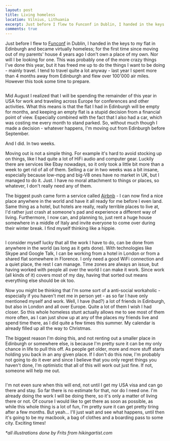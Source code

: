 ```yaml
---
layout: post
title: Living homeless
location: Vilnius, Lithuania
excerpt: Just before I flew to Funconf in Dublin, I handed in the keys to my flat in Edinburgh and became virtually homeless; for the first time since moving out of my parents' house 4 years ago I don't own a place of my own. Nor will I be looking for one.
comments: true
---
```


Just before I flew to [Funconf](/blog/funconf-fuck-yeah) in Dublin, I handed in the keys to my flat in Edinburgh and became virtually homeless; for the first time since moving out of my parents' house 4 years ago I don't own a place of my own. Nor will I be looking for one. This was probably one of the more crazy things I've done this year, but it has freed me up to do the things I want to be doing - mainly travel. I tend to travel quite a lot anyway - last year I spent more than 4 months away from Edinburgh and flew over 100'000 air miles. However this took some time to prepare.

<img src="/blog/images/flying.jpg" alt="" class="right" />

Mid August I realized that I will be spending the remainder of this year in USA for work and traveling across Europe for conferences and other activities. What this means is that the flat I had in Edinburgh will be empty for months, and keeping an empty flat is a stupid decision from a financial point of view. Especially combined with the fact that I also had a car, which was costing me every month to stand parked. So, without much though I made a decision - whatever happens, I'm moving out from Edinburgh before September.

And I did. In two weeks.

Moving out is not a simple thing. For example it's hard to avoid stocking up on things, like I had quite a lot of HiFi audio and computer gear. Luckily there are services like Ebay nowadays, so it only took a little bit more than a week to get rid of all of them. Selling a car in two weeks was a bit insane, especially because low-mpg and big-V8 ones have no market in UK, but I managed to do it. Just. I have no moral attachment to things or places, so whatever, I don't really need any of them.

The biggest push came form a service called [Airbnb](http://www.airbnb.com) - I can now find a nice place anywhere in the world and have it all ready for me before I even land. Same thing as a hotel, but hotels are really, really terrible places to live at, I'd rather just crash at someone's pad and experience a different way of living. Furthermore, I now can, and planning to, just rent a huge house somewhere in a middle of Italy and invite everyone to come over during their winter break. I find myself thinking like a hippie.

<img src="/blog/images/work-attached.jpg" alt="" class="left" />

I consider myself lucky that all the work I have to do, can be done from anywhere in the world (as long as it gets done). With technologies like Skype and Google Talk, I can be working from a hotel in London or from a shared flat somewhere in Florence. I only need a good WiFi connection and a quiet place, the rest I can manage. Time zones are always an issue, but having worked with people all over the world I can make it work. Since work (all kinds of it) covers most of my day, having that sorted out means everything else should be ok too.

Now you might be thinking that I'm some sort of a anti-social workaholic - especially if you haven't met me in person yet - as so far I have only mentioned myself and work. Well, I have (had?) a lot of friends in Edinburgh, but also in London and all over Europe. Quite a lot of them I wish I had closer. So this whole homeless stunt actually allows me to see most of them more often, as I can just show up at any of the places my friends live and spend time there, as I did quite a few times this summer. My calendar is already filled up all the way to Christmas.

The biggest reason I'm doing this, and not renting out a smaller place in Edinburgh or somewhere else, is because I'm pretty sure it can be my only chance in life to pull this off. As people get older, more and more stuff starts holding you back in an any given place. If I don't do this now, I'm probably not going to do it ever and since I believe that you only regret things you haven't done, I'm optimistic that all of this will work out just fine. If not, someone will help me out.

<img src="/blog/images/travel-bag.jpg" alt="" class="right" />

I'm not even sure when this will end, not until I get my USA visa and can go there and stay. So far there is no estimate for that, nor do I need one. I'm already doing the work I will be doing there, so it's only a matter of living there or not. Of course I would like to get there as soon as possible, as while this whole thing is a lot of fun, I'm pretty sure it can get pretty tiring after a few months. But yeah... I'll just wait and see what happens, until then it's going to be my macbook, a bag of clothes and a boarding pass to some city. Exciting times!

*\*all illustrations done by Frits from hikingartist.com*

